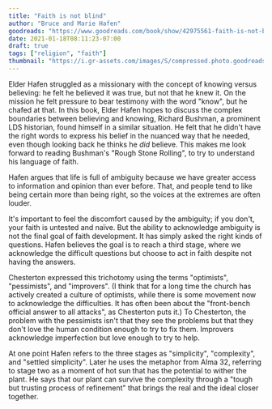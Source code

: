 ```yaml
---
title: "Faith is not blind"
author: "Bruce and Marie Hafen"
goodreads: "https://www.goodreads.com/book/show/42975561-faith-is-not-blind"
date: 2021-01-18T08:11:23-07:00
draft: true
tags: ["religion", "faith"]
thumbnail: "https://i.gr-assets.com/images/S/compressed.photo.goodreads.com/books/1543434219l/42975561._SY475_.jpg"
---
```


Elder Hafen struggled as a missionary with the concept of knowing versus believing: he felt he believed it was true, but not that he knew it. On the mission he felt pressure to bear testimony with the word "know", but he chafed at that. In this book, Elder Hafen hopes to discuss the complex boundaries between believing and knowing, Richard Bushman, a prominent LDS historian, found himself in a similar situation. He felt that he didn't have the right words to express his belief in the nuanced way that he needed, even though looking back he thinks he *did* believe. This makes me look forward to reading Bushman's "Rough Stone Rolling", to try to understand his language of faith.

Hafen argues that life is full of ambiguity because we have greater access to information and opinion than ever before. That, and people tend to like being certain more than being right, so the voices at the extremes are often louder.

It's important to feel the discomfort caused by the ambiguity; if you don't, your faith is untested and naïve. But the ability to acknowledge ambiguity is not the final goal of faith development. It has simply asked the right kinds of questions. Hafen believes the goal is to reach a third stage, where we acknowledge the difficult questions but choose to act in faith despite not having the answers.

Chesterton expressed this trichotomy using the terms "optimists", "pessimists", and "improvers". (I think that for a long time the church has actively created a culture of optimists, while there is some movement now to acknowledge the difficulties. It has often been about the "front-bench official answer to all attacks", as Chesterton puts it.) To Chesterton, the problem with the pessimists isn't that they see the problems but that they don't love the human condition enough to try to fix them. Improvers acknowledge imperfection but love enough to try to help.

At one point Hafen refers to the three stages as "simplicity", "complexity", and "settled simplicity". Later he uses the metaphor from Alma 32, referring to stage two as a moment of hot sun that has the potential to wither the plant. He says that our plant can survive the complexity through a "tough but trusting process of refinement" that brings the real and the ideal closer together.
